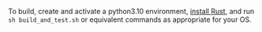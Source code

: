 To build, create and activate a python3.10 environment, [install Rust](https://www.rust-lang.org/tools/install), and run `sh build_and_test.sh` or equivalent commands as appropriate for your OS. 